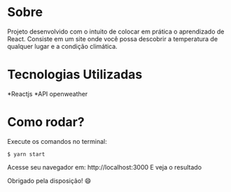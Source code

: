 # Sobre

Projeto desenvolvido com o intuito de colocar em prática o aprendizado de React. Consiste em um site onde você possa descobrir a temperatura de qualquer lugar e a condição climática.

# Tecnologias Utilizadas

*Reactjs
*API openweather

# Como rodar?

Execute os comandos no terminal:

   `$ yarn start`
  
Acesse seu navegador em: http://localhost:3000
E veja o resultado

Obrigado pela disposição! 😄
